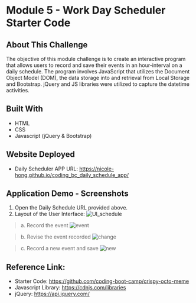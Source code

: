 # Module 5 - Work Day Scheduler Starter Code

## About This Challenge

The objective of this module challenge is to create an interactive program that allows users to record and save their events in an hour-interval on a daily schedule. The program involves JavaScript that utilizes the Document Object Model (DOM), the data storage into and retrieval from Local Storage and Bootstrap. jQuery and JS libraries were utilized to capture the datetime activities.


## Built With

* HTML
* CSS
* Javascript (jQuery & Bootstrap)


## Website Deployed

* Daily Scheduler APP URL: https://nicole-hong.github.io/coding_bc_daily_schedule_app/ 


## Application Demo - Screenshots

1. Open the Daily Schedule URL provided above.
2. Layout of the User Interface:
![UI_schedule](https://github.com/Nicole-Hong/coding_bc_crispy_octo_meme/blob/main/image/UI_schedule.png)

>   a. Record the event
![event](https://github.com/Nicole-Hong/coding_bc_crispy_octo_meme/blob/main/image/event.png)

>   b. Revise the event recorded
![change](https://github.com/Nicole-Hong/coding_bc_crispy_octo_meme/blob/main/image/change.png)

>   c. Record a new event and save
![new](https://github.com/Nicole-Hong/coding_bc_crispy_octo_meme/blob/main/image/new.png)


## Reference Link:
* Starter Code: https://github.com/coding-boot-camp/crispy-octo-meme 
* Javascript Library: https://cdnjs.com/libraries
* jQuery: https://api.jquery.com/ 
